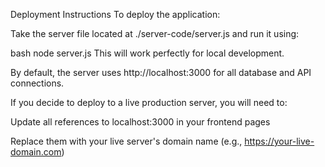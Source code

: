 Deployment Instructions
To deploy the application:

Take the server file located at ./server-code/server.js and run it using:

bash
node server.js
This will work perfectly for local development.

By default, the server uses http://localhost:3000 for all database and API connections.

If you decide to deploy to a live production server, you will need to:

Update all references to localhost:3000 in your frontend pages

Replace them with your live server's domain name (e.g., https://your-live-domain.com)